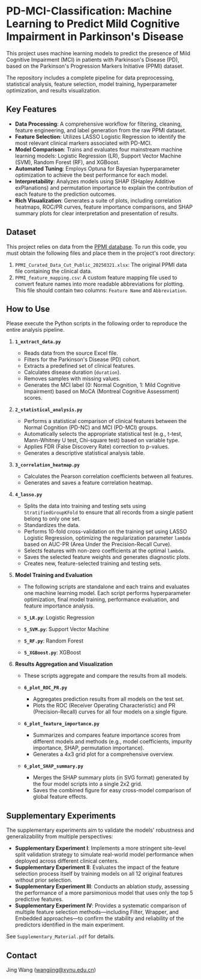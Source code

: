 # PD-MCI-Classification: Machine Learning to Predict Mild Cognitive Impairment in Parkinson's Disease

This project uses machine learning models to predict the presence of Mild Cognitive Impairment (MCI) in patients with Parkinson's Disease (PD), based on the Parkinson's Progression Markers Initiative (PPMI) dataset.

The repository includes a complete pipeline for data preprocessing, statistical analysis, feature selection, model training, hyperparameter optimization, and results visualization.

## Key Features

-   **Data Processing**: A comprehensive workflow for filtering, cleaning, feature engineering, and label generation from the raw PPMI dataset.
-   **Feature Selection**: Utilizes LASSO Logistic Regression to identify the most relevant clinical markers associated with PD-MCI.
-   **Model Comparison**: Trains and evaluates four mainstream machine learning models: Logistic Regression (LR), Support Vector Machine (SVM), Random Forest (RF), and XGBoost.
-   **Automated Tuning**: Employs Optuna for Bayesian hyperparameter optimization to achieve the best performance for each model.
-   **Interpretability**: Analyzes models using SHAP (SHapley Additive exPlanations) and permutation importance to explain the contribution of each feature to the prediction outcomes.
-   **Rich Visualization**: Generates a suite of plots, including correlation heatmaps, ROC/PR curves, feature importance comparisons, and SHAP summary plots for clear interpretation and presentation of results.

## Dataset

This project relies on data from the [PPMI database](https://www.ppmi-info.org/access-data-specimens/download-data). To run this code, you must obtain the following files and place them in the project's root directory:

1.  `PPMI_Curated_Data_Cut_Public_20250321.xlsx`: The original PPMI data file containing the clinical data.
2.  `PPMI_feature_mapping.csv`: A custom feature mapping file used to convert feature names into more readable abbreviations for plotting. This file should contain two columns: `Feature Name` and `Abbreviation`.


## How to Use

Please execute the Python scripts in the following order to reproduce the entire analysis pipeline.

1.  **`1_extract_data.py`**
    -   Reads data from the source Excel file.
    -   Filters for the Parkinson's Disease (PD) cohort.
    -   Extracts a predefined set of clinical features.
    -   Calculates disease duration (`duration`).
    -   Removes samples with missing values.
    -   Generates the MCI label (0: Normal Cognition, 1: Mild Cognitive Impairment) based on MoCA (Montreal Cognitive Assessment) scores.

2.  **`2_statistical_analysis.py`**
    -   Performs a statistical comparison of clinical features between the Normal Cognition (PD-NC) and MCI (PD-MCI) groups.
    -   Automatically selects the appropriate statistical test (e.g., t-test, Mann-Whitney U test, Chi-square test) based on variable type.
    -   Applies FDR (False Discovery Rate) correction to p-values.
    -   Generates a descriptive statistical analysis table.

3.  **`3_correlation_heatmap.py`**
    -   Calculates the Pearson correlation coefficients between all features.
    -   Generates and saves a feature correlation heatmap.

4.  **`4_lasso.py`**
    -   Splits the data into training and testing sets using `StratifiedGroupKFold` to ensure that all records from a single patient belong to only one set.
    -   Standardizes the data.
    -   Performs 10-fold cross-validation on the training set using LASSO Logistic Regression, optimizing the regularization parameter `lambda` based on AUC-PR (Area Under the Precision-Recall Curve).
    -   Selects features with non-zero coefficients at the optimal `lambda`.
    -   Saves the selected feature weights and generates diagnostic plots.
    -   Creates new, feature-selected training and testing sets.

5.  **Model Training and Evaluation**
    -   The following scripts are standalone and each trains and evaluates one machine learning model. Each script performs hyperparameter optimization, final model training, performance evaluation, and feature importance analysis.

    -   **`5_LR.py`**: Logistic Regression
    -   **`5_SVM.py`**: Support Vector Machine
    -   **`5_RF.py`**: Random Forest
    -   **`5_XGBoost.py`**: XGBoost

6.  **Results Aggregation and Visualization**
    -   These scripts aggregate and compare the results from all models.

    -   **`6_plot_ROC_PR.py`**
        -   Aggregates prediction results from all models on the test set.
        -   Plots the ROC (Receiver Operating Characteristic) and PR (Precision-Recall) curves for all four models on a single figure.

    -   **`6_plot_feature_importance.py`**
        -   Summarizes and compares feature importance scores from different models and methods (e.g., model coefficients, impurity importance, SHAP, permutation importance).
        -   Generates a 4x3 grid plot for a comprehensive overview.

    -   **`6_plot_SHAP_summary.py`**
        -   Merges the SHAP summary plots (in SVG format) generated by the four model scripts into a single 2x2 grid.
        -   Saves the combined figure for easy cross-model comparison of global feature effects.

## Supplementary Experiments

The supplementary experiments aim to validate the models' robustness and generalizability from multiple perspectives:

-   **Supplementary Experiment I**: Implements a more stringent site-level split validation strategy to simulate real-world model performance when deployed across different clinical centers.
-   **Supplementary Experiment II**: Evaluates the impact of the feature selection process itself by training models on all 12 original features without prior selection.
-   **Supplementary Experiment III**: Conducts an ablation study, assessing the performance of a more parsimonious model that uses only the top 5 predictive features.
-   **Supplementary Experiment IV**: Provides a systematic comparison of multiple feature selection methods—including Filter, Wrapper, and Embedded approaches—to confirm the stability and reliability of the predictors identified in the main experiment.

See `Supplementary_Material.pdf` for details.

## Contact

Jing Wang (wangjing@xynu.edu.cn)